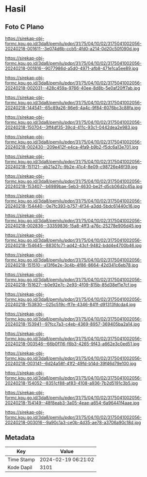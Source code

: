 # Hasil

## Foto C Plano

https://sirekap-obj-formc.kpu.go.id/3da8/pemilu/pdpr/31/75/04/10/02/3175041002056-20240218-001611--3e074d6b-ccb5-4fd0-a214-0d20c50f090d.jpg

https://sirekap-obj-formc.kpu.go.id/3da8/pemilu/pdpr/31/75/04/10/02/3175041002056-20240218-001816--9077986d-a5d0-4971-afb8-471e1ca5ee89.jpg

https://sirekap-obj-formc.kpu.go.id/3da8/pemilu/pdpr/31/75/04/10/02/3175041002056-20240218-002031--428c459a-9766-40ee-8d8b-5e0af20ff7ab.jpg

https://sirekap-obj-formc.kpu.go.id/3da8/pemilu/pdpr/31/75/04/10/02/3175041002056-20240218-144541--65c89a26-86e6-4a4c-9f84-6076bc3c88fa.jpg

https://sirekap-obj-formc.kpu.go.id/3da8/pemilu/pdpr/31/75/04/10/02/3175041002056-20240218-150704--3ff4df35-39cd-411c-93c1-0442dea2e983.jpg

https://sirekap-obj-formc.kpu.go.id/3da8/pemilu/pdpr/31/75/04/10/02/3175041002056-20240218-002430--209e412f-e4ca-4fa9-b9b2-f5dc6a13e701.jpg

https://sirekap-obj-formc.kpu.go.id/3da8/pemilu/pdpr/31/75/04/10/02/3175041002056-20240218-151121--ab21a27c-9b2e-41c4-8e09-c98726e46f39.jpg

https://sirekap-obj-formc.kpu.go.id/3da8/pemilu/pdpr/31/75/04/10/02/3175041002056-20240218-153407--b6989bae-5eb3-4630-be2f-d5cb06d2c45a.jpg

https://sirekap-obj-formc.kpu.go.id/3da8/pemilu/pdpr/31/75/04/10/02/3175041002056-20240218-154440--0e7fc393-b757-4f34-a3dd-5bdc61440c16.jpg

https://sirekap-obj-formc.kpu.go.id/3da8/pemilu/pdpr/31/75/04/10/02/3175041002056-20240218-002836--33359836-15a8-4ff3-a76c-25278e906d45.jpg

https://sirekap-obj-formc.kpu.go.id/3da8/pemilu/pdpr/31/75/04/10/02/3175041002056-20240218-154645--88301c71-ad42-43cf-9482-bdd4e4700b46.jpg

https://sirekap-obj-formc.kpu.go.id/3da8/pemilu/pdpr/31/75/04/10/02/3175041002056-20240218-151510--a13f6e2e-3c4b-4f86-8664-42d341c6eb78.jpg

https://sirekap-obj-formc.kpu.go.id/3da8/pemilu/pdpr/31/75/04/10/02/3175041002056-20240218-151627--b0e92e7c-2e93-4f09-815b-85d38ef1e7cf.jpg

https://sirekap-obj-formc.kpu.go.id/3da8/pemilu/pdpr/31/75/04/10/02/3175041002056-20240218-153830--025c519c-ff7e-4346-841f-d91313fdcda4.jpg

https://sirekap-obj-formc.kpu.go.id/3da8/pemilu/pdpr/31/75/04/10/02/3175041002056-20240218-153941--97fcc7a3-c4eb-4369-8957-369405ba2a14.jpg

https://sirekap-obj-formc.kpu.go.id/3da8/pemilu/pdpr/31/75/04/10/02/3175041002056-20240218-003546--66b0f116-f6b3-4265-9f43-a662e3c0ed51.jpg

https://sirekap-obj-formc.kpu.go.id/3da8/pemilu/pdpr/31/75/04/10/02/3175041002056-20240218-003141--6d24a58f-41f2-49fd-b14d-39f46d79e100.jpg

https://sirekap-obj-formc.kpu.go.id/3da8/pemilu/pdpr/31/75/04/10/02/3175041002056-20240218-154052--8351cf88-af83-4108-a936-7b2d5191c3b5.jpg

https://sirekap-obj-formc.kpu.go.id/3da8/pemilu/pdpr/31/75/04/10/02/3175041002056-20240218-154149--48f8eab3-3a05-4eae-a654-6a96441f4aae.jpg

https://sirekap-obj-formc.kpu.go.id/3da8/pemilu/pdpr/31/75/04/10/02/3175041002056-20240218-003016--9a90c1a3-ce0b-4d35-ae78-a3706a90c18d.jpg


## Metadata

| Key        | Value               |
| ---------- | ------------------- |
| Time Stamp | 2024-02-19 06:21:02 |
| Kode Dapil | 3101                |



